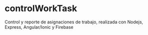 # controlWorkTask
Control y reporte de asignaciones de trabajo, realizada con Nodejs, Express, Angular/Ionic y Firebase
